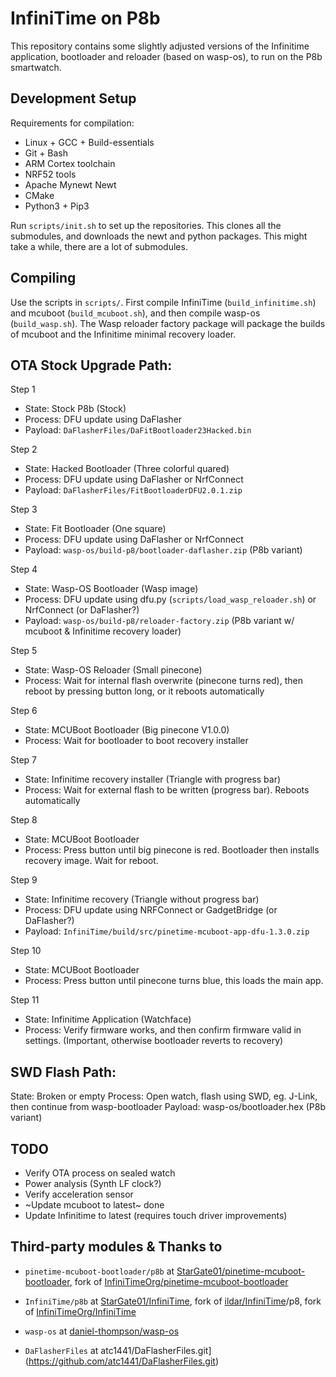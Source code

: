 # InfiniTime on P8b

This repository contains some slightly adjusted versions of the Infinitime application, bootloader and reloader (based on wasp-os), to run on the P8b smartwatch.

## Development Setup

Requirements for compilation:

- Linux + GCC + Build-essentials
- Git + Bash
- ARM Cortex toolchain
- NRF52 tools
- Apache Mynewt Newt
- CMake
- Python3 + Pip3

Run `scripts/init.sh` to set up the repositories. This clones all the submodules, and downloads the newt and python packages. This might take a while, there are a lot of submodules.

## Compiling

Use the scripts in `scripts/`. First compile InfiniTime (`build_infinitime.sh`) and mcuboot  (`build_mcuboot.sh`), and then compile wasp-os (`build_wasp.sh`). The Wasp reloader factory package will package the builds of mcuboot and the Infinitime minimal recovery loader.

## OTA Stock Upgrade Path:

Step 1

- State: Stock P8b (Stock)
- Process: DFU update using DaFlasher
- Payload: `DaFlasherFiles/DaFitBootloader23Hacked.bin`

Step 2

- State: Hacked Bootloader (Three colorful quared)
- Process: DFU update using DaFlasher or NrfConnect
- Payload: `DaFlasherFiles/FitBootloaderDFU2.0.1.zip`

Step 3

- State: Fit Bootloader (One square)
- Process: DFU update using DaFlasher or NrfConnect
- Payload: `wasp-os/build-p8/bootloader-daflasher.zip` (P8b variant)

Step 4

- State: Wasp-OS Bootloader (Wasp image)
- Process: DFU update using dfu.py (`scripts/load_wasp_reloader.sh`) or NrfConnect (or DaFlasher?)
- Payload: `wasp-os/build-p8/reloader-factory.zip` (P8b variant w/ mcuboot & Infinitime recovery loader)

Step 5

- State: Wasp-OS Reloader (Small pinecone)
- Process: Wait for internal flash overwrite (pinecone turns red), then reboot by pressing button long, or it reboots automatically

Step 6

- State: MCUBoot Bootloader (Big pinecone V1.0.0)
- Process: Wait for bootloader to boot recovery installer

Step 7

- State: Infinitime recovery installer (Triangle with progress bar)
- Process: Wait for external flash to be written (progress bar). Reboots automatically

Step 8

- State: MCUBoot Bootloader
- Process: Press button until big pinecone is red. Bootloader then installs recovery image. Wait for reboot.

Step 9

- State: Infinitime recovery (Triangle without progress bar)
- Process: DFU update using NRFConnect or GadgetBridge (or DaFlasher?)
- Payload: `InfiniTime/build/src/pinetime-mcuboot-app-dfu-1.3.0.zip`

Step 10

- State: MCUBoot Bootloader
- Process: Press button until pinecone turns blue, this loads the main app.

Step 11

- State: Infinitime Application (Watchface)
- Process: Verify firmware works, and then confirm firmware valid in settings. (Important, otherwise bootloader reverts to recovery)

## SWD Flash Path:

State: Broken or empty
Process: Open watch, flash using SWD, eg. J-Link, then continue from wasp-bootloader
Payload: wasp-os/bootloader.hex (P8b variant)

## TODO

- Verify OTA process on sealed watch
- Power analysis (Synth LF clock?)
- Verify acceleration sensor
- ~Update mcuboot to latest~ done
- Update Infinitime to latest (requires touch driver improvements)


## Third-party modules & Thanks to

- `pinetime-mcuboot-bootloader/p8b` at [StarGate01/pinetime-mcuboot-bootloader](https://github.com/StarGate01/pinetime-mcuboot-bootloader.git), fork of [InfiniTimeOrg/pinetime-mcuboot-bootloader](https://github.com/InfiniTimeOrg/pinetime-mcuboot-bootloader)

- `InfiniTime/p8b` at [StarGate01/InfiniTime](https://github.com/StarGate01/InfiniTime), fork of [ildar/InfiniTime](https://github.com/ildar/InfiniTime)/p8, fork of [InfiniTimeOrg/InfiniTime](https://github.com/InfiniTimeOrg/InfiniTime)

- `wasp-os` at [daniel-thompson/wasp-os](https://github.com/daniel-thompson/wasp-os)

- `DaFlasherFiles` at atc1441/DaFlasherFiles.git](https://github.com/atc1441/DaFlasherFiles.git)